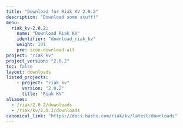 ```yaml
---
title: "Download for Riak KV 2.0.2"
description: "Download some stuff!"
menu:
  riak_kv-2.0.2:
    name: "Download Riak KV"
    identifier: "download_riak_kv"
    weight: 101
    pre: icon-download-alt
project: "riak_kv"
project_version: "2.0.2"
toc: false
layout: downloads
listed_projects:
    - project: "riak_kv"
      version: "2.0.2"
      title: "Riak KV"
aliases:
  - /riak/2.0.2/downloads
  - /riak/kv/2.0.2/downloads
canonical_link: "https://docs.basho.com/riak/kv/latest/downloads"
---
```

